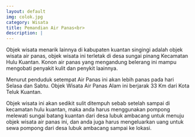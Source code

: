 ```yaml
---
layout: default
img: colok.jpg
category: Wisata
title: Pemandian Air Panas<br>
description: |
---
```

Objek wisata menarik lainnya di kabupaten kuantan singingi adalah objek wisata air panas, objek wisata ini terletak di desa sungai pinang Kecamatan Hulu Kuantan. Konon air panas yang mengandung belerang ini mampu mengobati penyakit kulit dan penykit laainnya.

Menurut penduduk setempat Air Panas ini akan lebih panas pada hari Selasa dan Sabtu. Objek Wisata Air Panas Alam ini berjarak 33 Km dari Kota Teluk Kuantan.

Objek wisata ini akan sedikit sulit ditempuh sebab setelah sampai di kecamatan hulu kuantan, maka anda harus menggunakan pompong melewati sungai batang kuantan dari desa lubuk ambacang untuk menuju objek wisata air panas ini, dan anda juga harus mengeluarkan uang untuk sewa pompong dari desa lubuk ambacang sampai ke lokasi.
